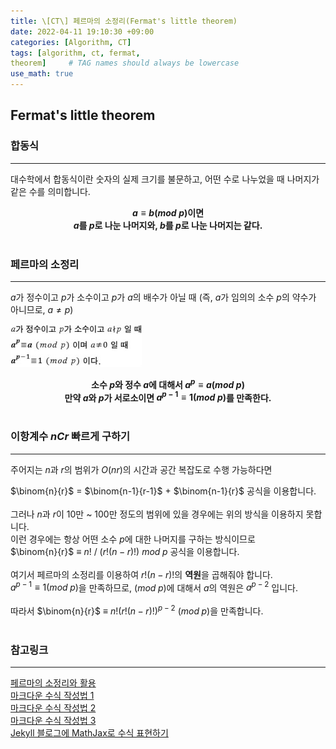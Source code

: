 ```yaml
---
title: \[CT\] 페르마의 소정리(Fermat's little theorem)
date: 2022-04-11 19:10:30 +09:00
categories: [Algorithm, CT]
tags: [algorithm, ct, fermat, 
theorem]     # TAG names should always be lowercase
use_math: true
---
```

## Fermat's little theorem  

### 합동식
---
대수학에서 합동식이란 숫자의 실제 크기를 불문하고, 어떤 수로 나누었을 때 나머지가 같은 수를 의미합니다.  

**<center>$a ≡ b (mod \; p)$이면  
$a$를 $p$로 나눈 나머지와, $b$를 $p$로 나눈 나머지는 같다.</center>**
<br>

### 페르마의 소정리
---
$a$가 정수이고 $p$가 소수이고 $p$가 $a$의 배수가 아닐 때 (즉, $a$가 임의의 소수 $p$의 약수가 아니므로, $a≠p$)

![fermat](/assets/img/2022-04-11/1_fermat_little_theorem.jpeg)
**<center>소수 $p$와 정수 $a$에 대해서 $a^p ≡ a (mod \; p)$<br> 
만약 $a$와 $p$가 서로소이면 $a^{p-1} ≡ 1 (mod \; p)$를 만족한다.</center>**
<br>

### 이항계수 $nCr$ 빠르게 구하기
---
주어지는 $n$과 $r$의 범위가 $O(nr)$의 시간과 공간 복잡도로 수행 가능하다면

$\binom{n}{r}$ = $\binom{n-1}{r-1}$ + $\binom{n-1}{r}$
공식을 이용합니다.
<br><br>
그러나 $n$과 $r$이 10만 ~ 100만 정도의 범위에 있을 경우에는 위의 방식을 이용하지 못합니다.  
이런 경우에는 항상 어떤 소수 $p$에 대한 나머지를 구하는 방식이므로  
$\binom{n}{r}$ ≡ $n!$ / $(r!(n-r)!)$ $mod \; p$ 공식을 이용합니다.
<br><br>
여기서 페르마의 소정리를 이용하여 $r!(n-r)!$의 **역원**을 곱해줘야 합니다.  
$a^{p-1} ≡ 1 (mod \; p)$을 만족하므로, $(mod \; p)$에 대해서 $a$의 역원은 $a^{p-2}$ 입니다.
<br><br>
따라서 $\binom{n}{r}$ ≡ $n!(r!(n-r)!)^{p-2}$ $(mod \; p)$을 만족합니다.
<br><br>

### 참고링크
---
[페르마의 소정리와 활용](https://rebro.kr/105)  
[마크다운 수식 작성법 1](https://csrgxtu.github.io/2015/03/20/Writing-Mathematic-Fomulars-in-Markdown/)  
[마크다운 수식 작성법 2](https://velog.io/@d2h10s/LaTex-Markdown-%EC%88%98%EC%8B%9D-%EC%9E%91%EC%84%B1%EB%B2%95)   
[마크다운 수식 작성법 3](https://huni0318.github.io/blog/blog-etc/2020-12-21-markdown-tutorial2/)  
[Jekyll 블로그에 MathJax로 수식 표현하기](https://mkkim85.github.io/blog-apply-mathjax-to-jekyll-and-github-pages/)